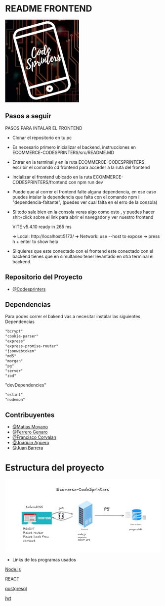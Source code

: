 
# README FRONTEND


![Logo](./frontend/public/home/CodeSprintersLogo.png)


## Pasos a seguir 

PASOS PARA INTALAR EL FRONTEND

* Clonar el repositorio en tu pc
* Es necesario primero inicializar el backend, instrucciones en ECOMMERCE-CODESPRINTERS/src/README.MD
* Entrar en la terminal y en la ruta ECOMMERCE-CODESPRINTERS escribir el comando cd frontend 
    para acceder a la ruta del frontend 
* Incializar el frontend ubicado en la ruta ECOMMERCE-CODESPRINTERS/frontend con npm run dev
* Puede que al correr el frontend falte alguna dependencia, en ese caso puedes intalar la dependencia 
    que falta con el comando npm i "dependencia-faltante", (puedes ver cual falta en el erro de la consola) 


* Si todo sale bien en la consola veras algo como esto , y puedes hacer shit+click sobre el link para abrir 
el navegador y ver nuestro frontend 


  VITE v5.4.10  ready in 265 ms

  ➜  Local:   http://localhost:5173/
  ➜  Network: use --host to expose
  ➜  press h + enter to show help

* Si quieres que este conectado con el frontend este conectado con el backend tienes que en simultaneo 
tener levantado en otra terminal el backend.

## Repositorio del Proyecto

- [@Codesprinters](https://github.com/CodeStrong2023/ecommerce-codesprinters)


## Dependencias 

Para podes correr el bakend vas a necesitar instalar las siguientes Dependencias

    "bcrypt"
    "cookie-parser"
    "express"
    "express-promise-router"
    "jsonwebtoken"
    "md5"
    "morgan"
    "pg"
    "server"
    "zod"
  
  "devDependencies"

    "eslint"
    "nodemon"
    

## Contribuyentes 

- [@Matias Moyano](https://github.com/matiasnmoyano)
- [@Ferrero Genaro](https://github.com/GENAROENZO)
- [@Francisco Corvalan](https://github.com/Francorvalan1212)
- [@Joaquin Agüero](https://github.com/aguero101)
- [@Juan Barrera](https://github.com/Juanbarrera12)

# Estructura del proyecto 

![Logo](./frontend/public/home/estructura_proyecto.jpg)

* Links de los programas usados 

 [Node.js](https://nodejs.org/en/)

 [REACT](https://es.react.dev)

 [postgresql](https://www.postgresql.org)

 [jwt](https://www.postgresql.org)